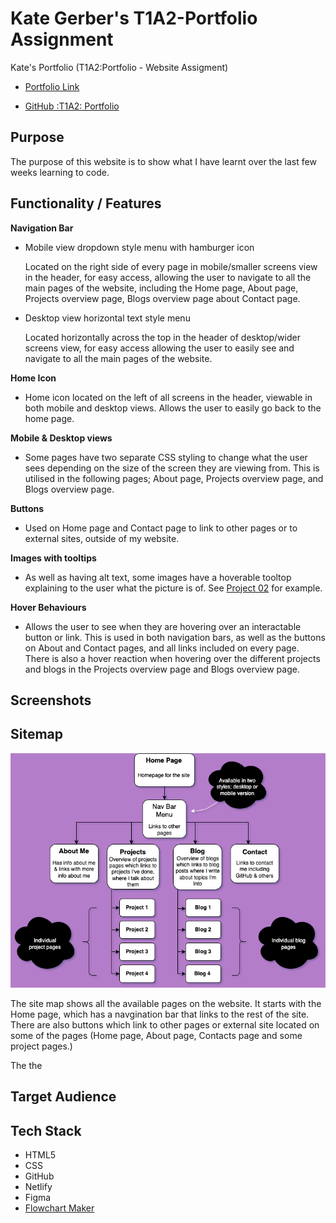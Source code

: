 # Kate Gerber's T1A2-Portfolio Assignment


Kate's Portfolio (T1A2:Portfolio - Website Assigment)

- [Portfolio Link](https://k8g-portfolio.netlify.app/)

- [GitHub :T1A2: Portfolio](https://github.com/k8-g/T1A2-Portfolio)

## Purpose

The purpose of this website is to show what I have learnt over the last few weeks learning to code.

## Functionality / Features

 **Navigation Bar**
- Mobile view dropdown style menu with hamburger icon

    Located on the right side of every page in mobile/smaller screens view in the header, for easy access, allowing the user to navigate to all the main pages of the website, including the Home page, About page, Projects overview page, Blogs overview page about Contact page.

- Desktop view horizontal text style menu

    Located horizontally across the top in the header of desktop/wider screens view, for easy access allowing the user to easily see and navigate to all the main pages of the website.


**Home Icon**
- Home icon located on the left of all screens in the header, viewable in both mobile and desktop views. Allows the user to easily go back to the home page.


**Mobile & Desktop views**
- Some pages have two separate CSS styling to change what the user sees depending on the size of the screen they are viewing from. This is utilised in the following pages; About page, Projects overview page, and Blogs overview page. 


**Buttons**
- Used on Home page and Contact page to link to other pages or to external sites, outside of my website.


**Images with tooltips**
- As well as having alt text, some images have a hoverable tooltop explaining to the user what the picture is of. See [Project 02](https://k8g-portfolio.netlify.app/pages/project02) for example.


**Hover Behaviours**
- Allows the user to see when they are hovering over an interactable button or link. This is used in both navigation bars, as well as the buttons on About and Contact pages, and all links included on every page. There is also a hover reaction when hovering over the different projects and blogs in the Projects overview page and Blogs overview page.



## Screenshots

## Sitemap

![Sitemap](/docs/Sitemap%20&%20Wireframes/T1A2_Portfolio%20Sitemap.drawio.png)

The site map shows all the available pages on the website. It starts with the Home page, which has a navgination bar that links to the rest of the site. There are also buttons which link to other pages or external site located on some of the pages (Home page, About page, Contacts page and some project pages.)

The the 

## Target Audience

## Tech Stack
- HTML5
- CSS
- GitHub
- Netlify
- Figma
- [Flowchart Maker](https://app.diagrams.net/)


